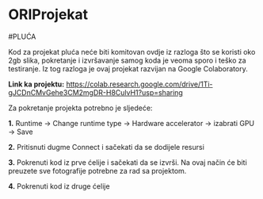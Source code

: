 # ORIProjekat

#PLUĆA

Kod za projekat pluća neće biti komitovan ovdje iz razloga što se koristi oko 2gb slika, pokretanje i izvršavanje samog koda je veoma sporo i teško za testiranje. Iz tog razloga je ovaj projekat razvijan na Google Colaboratory.

**Link ka projektu:** https://colab.research.google.com/drive/1Ti-gJCDnCMvGehe3CM2mgDR-H8CulvH1?usp=sharing

Za pokretanje projekta potrebno je sljedeće:

**1.** Runtime -> Change runtime type -> Hardware accelerator -> izabrati GPU -> Save

**2.** Pritisnuti dugme Connect i sačekati da se dodijele resursi

**3.** Pokrenuti kod iz prve ćelije i sačekati da se izvrši. Na ovaj način će biti preuzete sve fotografije potrebne za rad sa projektom.

**4.** Pokrenuti kod iz druge ćelije

